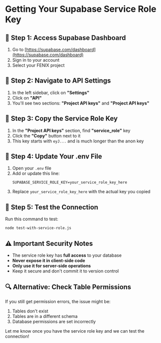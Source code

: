 # Getting Your Supabase Service Role Key

## 🔑 **Step 1: Access Supabase Dashboard**
1. Go to [https://supabase.com/dashboard](https://supabase.com/dashboard)
2. Sign in to your account
3. Select your FENIX project

## 🔑 **Step 2: Navigate to API Settings**
1. In the left sidebar, click on **"Settings"**
2. Click on **"API"**
3. You'll see two sections: **"Project API keys"** and **"Project API keys"**

## 🔑 **Step 3: Copy the Service Role Key**
1. In the **"Project API keys"** section, find **"service_role"** key
2. Click the **"Copy"** button next to it
3. This key starts with `eyJ...` and is much longer than the anon key

## 🔑 **Step 4: Update Your .env File**
1. Open your `.env` file
2. Add or update this line:
   ```
   SUPABASE_SERVICE_ROLE_KEY=your_service_role_key_here
   ```
3. Replace `your_service_role_key_here` with the actual key you copied

## 🔑 **Step 5: Test the Connection**
Run this command to test:
```bash
node test-with-service-role.js
```

## ⚠️ **Important Security Notes**
- The service role key has **full access** to your database
- **Never expose it in client-side code**
- **Only use it for server-side operations**
- Keep it secure and don't commit it to version control

## 🔍 **Alternative: Check Table Permissions**
If you still get permission errors, the issue might be:
1. Tables don't exist
2. Tables are in a different schema
3. Database permissions are set incorrectly

Let me know once you have the service role key and we can test the connection! 